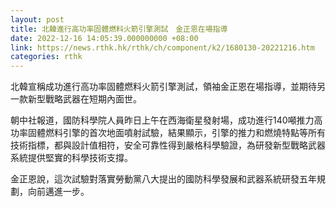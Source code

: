 ```yaml
---
layout: post
title: 北韓進行高功率固體燃料火箭引擎測試　金正恩在場指導
date: 2022-12-16 14:05:39.000000000 +08:00
link: https://news.rthk.hk/rthk/ch/component/k2/1680130-20221216.htm
categories: rthk
---
```


北韓宣稱成功進行高功率固體燃料火箭引擎測試，領袖金正恩在場指導，並期待另一款新型戰略武器在短期內面世。

朝中社報道，國防科學院人員昨日上午在西海衛星發射場，成功進行140噸推力高功率固體燃料引擎的首次地面噴射試驗，結果顯示，引擎的推力和燃燒特點等所有技術指標，都與設計值相符，安全可靠性得到嚴格科學驗證，為研發新型戰略武器系統提供堅實的科學技術支撐。

金正恩說，這次試驗對落實勞動黨八大提出的國防科學發展和武器系統研發五年規劃，向前邁進一步。
